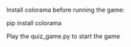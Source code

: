Install colorama before running the game:

pip install colorama

Play the quiz_game.py to start the game
